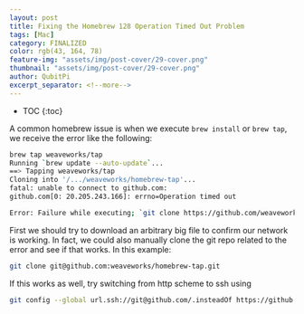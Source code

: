 ```yaml
---
layout: post
title: Fixing the Homebrew 128 Operation Timed Out Problem
tags: [Mac]
category: FINALIZED
color: rgb(43, 164, 78)
feature-img: "assets/img/post-cover/29-cover.png"
thumbnail: "assets/img/post-cover/29-cover.png"
author: QubitPi
excerpt_separator: <!--more-->
---
```


<!--more-->

* TOC
{:toc}


A common homebrew issue is when we execute `brew install` or `brew tap`, we receive the error like the following:

```bash
brew tap weaveworks/tap
Running `brew update --auto-update`...
==> Tapping weaveworks/tap
Cloning into '/.../weaveworks/homebrew-tap'...
fatal: unable to connect to github.com:
github.com[0: 20.205.243.166]: errno=Operation timed out

Error: Failure while executing; `git clone https://github.com/weaveworks/homebrew-tap /.../weaveworks/homebrew-tap --origin=origin --template=` exited with 128.
```

First we should try to download an arbitrary big file to confirm our network is working. In fact, we could also manually
clone the git repo related to the error and see if that works. In this example:

```bash
git clone git@github.com:weaveworks/homebrew-tap.git
```

If this works as well, try switching from http scheme to ssh using 

```bash
git config --global url.ssh://git@github.com/.insteadOf https://github.com/
```
